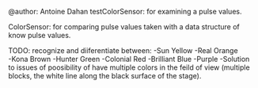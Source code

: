 @author: Antoine Dahan
testColorSensor: for examining  a pulse values.

ColorSensor: for comparing pulse values taken with a data structure of
             know pulse values.

TODO: recognize and diiferentiate between:
	-Sun Yellow
	-Real Orange	
	-Kona Brown	
	-Hunter Green
	-Colonial Red
	-Brilliant Blue
	-Purple 
	-Solution to issues of poosibility of have multiple colors
	 in the feild of view (multiple blocks, the white line along
	 the black surface of the stage).
